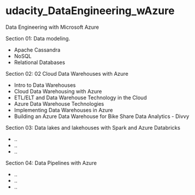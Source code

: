 # udacity_DataEngineering_wAzure
Data Engineering with Microsoft Azure

Section 01: Data modeling. 
  - Apache Cassandra
  - NoSQL
  - Relational Databases

Section 02: 02 Cloud Data Warehouses with Azure
  - Intro to Data Warehouses
  - Cloud Data Warehousing with Azure
  - ETL/ELT and Data Warehouse Technology in the Cloud
  -  Azure Data Warehouse Technologies
  -  Implementing Data Warehouses in Azure
  -  Building an Azure Data Warehouse for Bike Share Data Analytics - Divvy

Section 03: Data lakes and lakehouses with Spark and Azure Databricks
  - ..
  - ..
  - ..

Section 04: Data Pipelines with Azure
  - ..
  - ..
  - ..
